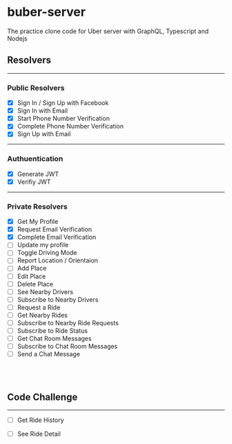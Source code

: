 # buber-server
The practice clone code for Uber server with GraphQL, Typescript and Nodejs

## Resolvers
---
### Public Resolvers
- [x] Sign In / Sign Up with Facebook
- [x] Sign In with Email
- [x] Start Phone Number Verification
- [x] Complete Phone Number Verification
- [x] Sign Up with Email
---
### Authuentication
- [x] Generate JWT
- [x] Verifiy JWT

---
### Private Resolvers
- [x] Get My Profile
- [x] Request Email Verification
- [x] Complete Email Verification
- [ ] Update my profile
- [ ] Toggle Driving Mode
- [ ] Report Location / Orientaion
- [ ] Add Place
- [ ] Edit Place
- [ ] Delete Place
- [ ] See Nearby Drivers
- [ ] Subscribe to Nearby Drivers
- [ ] Request a Ride
- [ ] Get Nearby Rides
- [ ] Subscribe to Nearby Ride Requests
- [ ] Subscribe to Ride Status
- [ ] Get Chat Room Messages
- [ ] Subscribe to Chat Room Messages
- [ ] Send a Chat Message
<br>
<br>


## Code Challenge
---
- [ ] Get Ride History
- [ ] See Ride Detail

